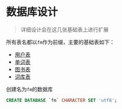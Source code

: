 # 数据库设计

> 详细设计会在这几张基础表上进行扩展

所有表名都以`fm`作为前缀，主要的基础表如下：

* [用户表](用户表.md)
* [单词表](单词表.md)
* [图书表](图书表.md)
* [词库表](词库表.md)

创建名为`fm`的数据库

```sql
CREATE DATABASE `fm` CHARACTER SET 'utf8';
```

